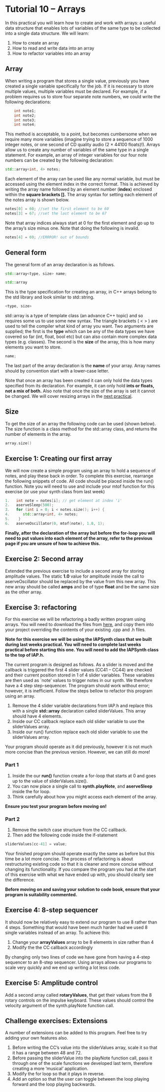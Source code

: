 # Tutorial 10 – Arrays


In this practical you will learn how to create and work with arrays: a useful data structure that enables lots of variables of the same type to be collected into a single data structure. We will learn: 

1. How to create an array
2. How to read and write data into an array
3. How to refactor variables into an array


## Array

When writing a program that stores a single value, previously you have created a single variable specifically for the job. If it is necessary to store multiple values, multiple variables must be declared. For example, if a problem requires us to store four separate note numbers, we could write the following declarations: 

```cpp
    int note1;
    int note2;
    int note3;
    int note4;
```

This method is acceptable, to a point, but becomes cumbersome when we require many more variables (imagine trying to store a sequence of 1000 integer notes, or one second of CD quality audio (2 × 44100 floats)!). Arrays allow us to create any number of variables of the same type in a single statement. For example, an array of integer variables for our four note numbers can be created by the following declaration: 

```cpp
std::array<int, 4> notes;
```

Each element of the array can be used like any normal variable, but must be accessed using the element index in the correct format. This is achieved by writing the array name followed by an element number (**index**) enclosed within the **square brackets [].** The array syntax for setting each element of the notes array is shown below. 

```cpp
notes[0] = 60; //set the first element to be 60
notes[3] = 67; //set the last element to be 67
```

Note that array indices always start at 0 for the first element and go up to the array’s size minus one. Note that doing the following is invalid.

```cpp
notes[4] = 69; //ERRROR! out of bounds
```
## General form

The general form of an array declaration is as follows.

```cpp
std::array<type, size> name;
```

```cpp
std::array
```
This is the type specification for creating an array, in C++ arrays belong to the std library and look similar to std::string.

```cpp
<type, size>
```
std::array is a type of template class (an advance C++ topic) and so requires some us to use some new syntax. The triangle brackets ( < > ) are used to tell the compiler what kind of array you want. Two arguments are supplied; the first is the **type** which can be any of the data types we have covered so far (int, float, bool etc) but can also contain more complex data types (e.g. classes). The second is the **size** of the array, this is how many elements you want to store.

```cpp
name;
```
The last part of the array declaration is the **name** of your array. Array names should by convention start with a lower-case letter.

Note that once an array has been created it can only hold the data types specified from its declaration. For example, it can only hold **ints or floats, not a mix of both.** Also note that once the size of the array is set it cannot be changed. We will cover resizing arrays in the <a href="">next practical</a>.

## Size

To get the size of an array the following code can be used (shown below). The size function is a class method for the std::array class, and returns the number of elements in the array.

```cpp
array.size()
```

## Exercise 1: Creating our first array

We will now create a simple program using an array to hold a sequence of notes, and play these back in order. To complete this exercise, rearrange the following snippets of code. All code should be placed inside the run() function. Note you will need to use and include your mtof function for this exercise (or use your synth class from last week)

```cpp
1.	 int note = notes[i]; // get element at index 'i'
2.	 aserveSleep(500);
3.	 for (int i = 0; i < notes.size(); i++) {
4.		std::array<int, 4> notes;
5.	  }
6.	 aserveOscillator(0, mtof(note), 1.0, 1);
```

**Finally, after the declaration of the array but before the for-loop you will need to put values into each element of the array, refer to the previous page if you are unsure of how to achieve this.**


## Exercise 2: Second array

Extended the previous exercise to include a second array for storing amplitude values. The static **1.0** value for amplitude inside the call to aserveOscillator should be replaced by the value from this new array. This new array should be called **amps** and be of type **float** and be the same size as the other array. 

## Exercise 3: refactoring 

For this exercise we will be refactoring a badly written program using arrays. You will need to download the files from <a href="https://github.com/Sjhunt93/IAP-2018-2019/tree/master/Code%20Exercises/Tutorial%2010/Exercise%203">here</a>, and copy them into your project overriding the contents of your existing .cpp and .h files.

**Note for this exercise we will be using the IAPSynth class that we built during last weeks practical. You will need to complete last weeks practical before starting this one. You will need to add the IAPSynth class to the top of IAP.h.**

The current program is designed as follows. As a slider is moved and the callback is triggered the first 4 slider values (CC41 – CC44) are checked and their current position stored in 1 of 4 slider variables. These variables are then used as `note’ values to trigger notes in our synth. We therefore have a 4 step step-sequencer. The program should work without error; however, it is inefficient. Follow the steps bellow to refactor this program using an array.



1.	Remove the 4 slider variable declarations from IAP.h and replace this with a single **std::array** declaration called sliderValues. This array should have 4 elements.
2.	Inside our CC callback replace each old slider variable to use the sliderValues array.
3.	Inside our run() function replace each old slider variable to use the sliderValues array.

Your program should operate as it did previously, however it is not much more concise than the previous version. However, we can still do more!


### Part 1
1.	Inside the our **run()** function create a for-loop that starts at 0 and goes up to the value of sliderValues.size().
2.	You can now place a single call to **synth.playNote**, and **aserveSleep** inside the for loop.
3.	Think carefully about how you might access each element of the array.

**Ensure you test your program before moving on!**

### Part 2
1.	Remove the switch case structure from the CC callback. 
2.	Then add the following code inside the if-statement

```cpp
sliderValues[cc-41] = value;
```

Your finished program should operate exactly the same as before but this time be a lot more concise. The process of refactoring is about restructuring existing code so that it is cleaner and more concise without changing its functionality. If you compare the program you had at the start of this exercise with what we have ended up with, you should clearly see the difference.

**Before moving on and saving your solution to code book, ensure that your program is suitability commented.**

## Exercise 4: 8-step sequencer 

It should now be relatively easy to extend our program to use 8 rather than 4 steps. Something that would have been much harder had we used 8 single variables instead of an array. To achieve this:

1.	Change your **arrayValues** array to be 8 elements in size rather than 4
2.	Modify the the CC callback accordingly 

By changing only two lines of code we have gone from having a 4-step sequencer to an 8-step sequencer. Using arrays allows our programs to scale very quickly and we end up writing a lot less code.

## Exercise 5: Amplitude control

Add a second array called **rotaryValues**, that get their values from the 8 rotary controls on the impulse keyboard. These values should control the velocity argument of the synth.playNote function call.

## Challenge exercises: Extensions

A number of extensions can be added to this program. Feel free to try adding your own features also.

1.	Before writing the CC’s value into the sliderValues array, scale it so that it has a range between 48 and 72.
2.	Before passing the sliderValue into the playNote function call, pass it through one of the scale functions we developed last term, therefore creating a more ‘musical’ application.
3.	Modify the for loop so that it plays in reverse.
4.	Add an option so that the user can toggle between the loop playing forward and the loop playing backwards.




